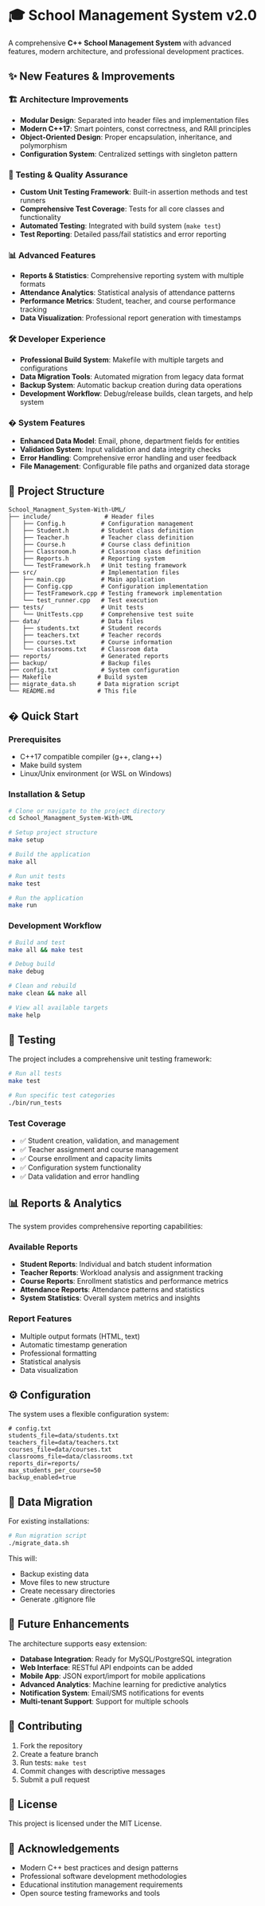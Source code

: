# 🎓 School Management System v2.0

A comprehensive **C++ School Management System** with advanced features, modern architecture, and professional development practices.

## ✨ New Features & Improvements

### 🏗️ **Architecture Improvements**
- **Modular Design**: Separated into header files and implementation files
- **Modern C++17**: Smart pointers, const correctness, and RAII principles
- **Object-Oriented Design**: Proper encapsulation, inheritance, and polymorphism
- **Configuration System**: Centralized settings with singleton pattern

### 🧪 **Testing & Quality Assurance**
- **Custom Unit Testing Framework**: Built-in assertion methods and test runners
- **Comprehensive Test Coverage**: Tests for all core classes and functionality
- **Automated Testing**: Integrated with build system (`make test`)
- **Test Reporting**: Detailed pass/fail statistics and error reporting

### 📊 **Advanced Features**
- **Reports & Statistics**: Comprehensive reporting system with multiple formats
- **Attendance Analytics**: Statistical analysis of attendance patterns
- **Performance Metrics**: Student, teacher, and course performance tracking
- **Data Visualization**: Professional report generation with timestamps

### 🛠️ **Developer Experience**
- **Professional Build System**: Makefile with multiple targets and configurations
- **Data Migration Tools**: Automated migration from legacy data format
- **Backup System**: Automatic backup creation during data operations
- **Development Workflow**: Debug/release builds, clean targets, and help system

### � **System Features**
- **Enhanced Data Model**: Email, phone, department fields for entities
- **Validation System**: Input validation and data integrity checks
- **Error Handling**: Comprehensive error handling and user feedback
- **File Management**: Configurable file paths and organized data storage

## 📁 Project Structure

```
School_Managment_System-With-UML/
├── include/               # Header files
│   ├── Config.h          # Configuration management
│   ├── Student.h         # Student class definition
│   ├── Teacher.h         # Teacher class definition
│   ├── Course.h          # Course class definition
│   ├── Classroom.h       # Classroom class definition
│   ├── Reports.h         # Reporting system
│   └── TestFramework.h   # Unit testing framework
├── src/                  # Implementation files
│   ├── main.cpp          # Main application
│   ├── Config.cpp        # Configuration implementation
│   ├── TestFramework.cpp # Testing framework implementation
│   └── test_runner.cpp   # Test execution
├── tests/                # Unit tests
│   └── UnitTests.cpp     # Comprehensive test suite
├── data/                 # Data files
│   ├── students.txt      # Student records
│   ├── teachers.txt      # Teacher records
│   ├── courses.txt       # Course information
│   └── classrooms.txt    # Classroom data
├── reports/              # Generated reports
├── backup/               # Backup files
├── config.txt            # System configuration
├── Makefile             # Build system
├── migrate_data.sh      # Data migration script
└── README.md            # This file
```

## � Quick Start

### Prerequisites
- C++17 compatible compiler (g++, clang++)
- Make build system
- Linux/Unix environment (or WSL on Windows)

### Installation & Setup
```bash
# Clone or navigate to the project directory
cd School_Managment_System-With-UML

# Setup project structure
make setup

# Build the application
make all

# Run unit tests
make test

# Run the application
make run
```

### Development Workflow
```bash
# Build and test
make all && make test

# Debug build
make debug

# Clean and rebuild
make clean && make all

# View all available targets
make help
```

## 🧪 Testing

The project includes a comprehensive unit testing framework:

```bash
# Run all tests
make test

# Run specific test categories
./bin/run_tests
```

### Test Coverage
- ✅ Student creation, validation, and management
- ✅ Teacher assignment and course management
- ✅ Course enrollment and capacity limits
- ✅ Configuration system functionality
- ✅ Data validation and error handling

## 📊 Reports & Analytics

The system provides comprehensive reporting capabilities:

### Available Reports
- **Student Reports**: Individual and batch student information
- **Teacher Reports**: Workload analysis and assignment tracking
- **Course Reports**: Enrollment statistics and performance metrics
- **Attendance Reports**: Attendance patterns and statistics
- **System Statistics**: Overall system metrics and insights

### Report Features
- Multiple output formats (HTML, text)
- Automatic timestamp generation
- Professional formatting
- Statistical analysis
- Data visualization

## ⚙️ Configuration

The system uses a flexible configuration system:

```
# config.txt
students_file=data/students.txt
teachers_file=data/teachers.txt
courses_file=data/courses.txt
classrooms_file=data/classrooms.txt
reports_dir=reports/
max_students_per_course=50
backup_enabled=true
```

## 🔄 Data Migration

For existing installations:

```bash
# Run migration script
./migrate_data.sh
```

This will:
- Backup existing data
- Move files to new structure
- Create necessary directories
- Generate .gitignore file

## 🎯 Future Enhancements

The architecture supports easy extension:

- **Database Integration**: Ready for MySQL/PostgreSQL integration
- **Web Interface**: RESTful API endpoints can be added
- **Mobile App**: JSON export/import for mobile applications
- **Advanced Analytics**: Machine learning for predictive analytics
- **Notification System**: Email/SMS notifications for events
- **Multi-tenant Support**: Support for multiple schools

## 🤝 Contributing

1. Fork the repository
2. Create a feature branch
3. Run tests: `make test`
4. Commit changes with descriptive messages
5. Submit a pull request

## 📝 License

This project is licensed under the MIT License.

## 🙏 Acknowledgements

- Modern C++ best practices and design patterns
- Professional software development methodologies
- Educational institution management requirements
- Open source testing frameworks and tools
